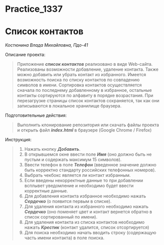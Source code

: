 # Practice_1337
# Список контактов

_Костюнина Влада Михайловна, Пдо-41_
  
  
  
Описание проекта:
>Приложение _**список контактов**_ реализовано в виде Web-сайта.
>Реализованы возможности добавление, удаление контакта.
>Также можно добавить или убрать контакт из избранного.
>Имеется возможность поиска по списку контактов по совпадению символов в имени.
>Сортировка контактов осуществляется сначала по последнему добавленному в избранное, остальные контакты сортируются по алфавиту в порядке возрастания.
>При перезагрузке страницы список контактов сохраняется, так как они записываются в локальное хранилище браузера.


Подготовительные действия:

>Выполнить клонирование репозитория или скачать файлы проекта и открыть  файл _**index.html**_ в браузере (Google Chrome / Firefox)

Инструкция:

>1. Нажать кнопку _**Добавить**_.
>2. В открывшемся окне ввести поле _**Имя**_ (оно должно быть не пустым и содержать максимум 15 символов).
>3. Ввести телефон в поле _**Телефон**_ (введенное значение должно быть корректно стандарту российских телефонных номеров).
>4. Выбрать чекбокс является ли контакт избранным.
>5. Если введены некорректные данные то при добавлении всплывет уведомление и необходимо будет ввести корректные данные.
>6. Для добавления контакта избранное необходимо нажать _**Сердечко**_ (о появится первым в списке).
>7. Для удаления контакта из избранного необходимо нажать _**Сердечко**_ (оно поменяет цвет и контакт вернется обратно в список сортированный по имени).
>8. Для удаления контакта из списка контактов необходимо нажать _**Крестик**_ (контакт удалится, список отсортируется)
>9. Для поиска необходимо начать вводить строку (содержащую часть имени контакта) в поле поиска.

